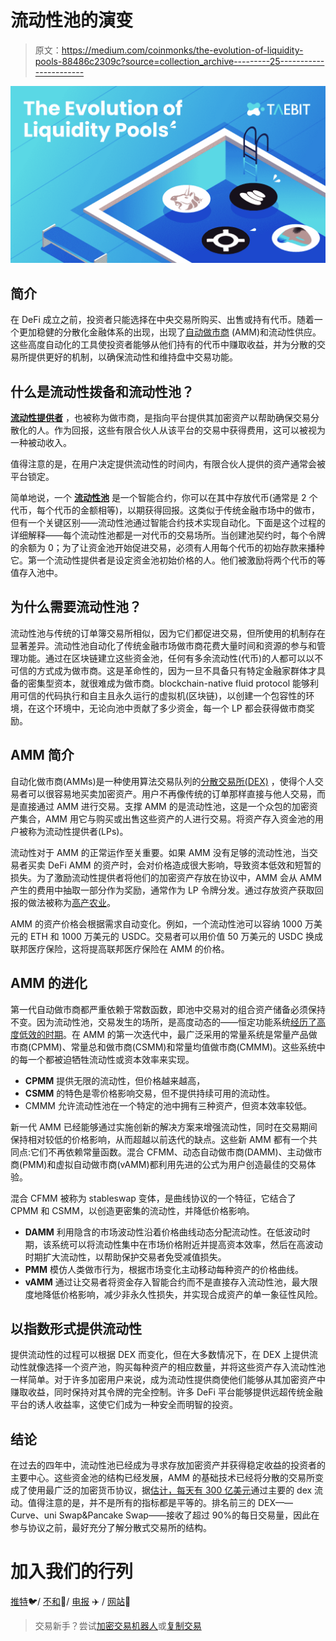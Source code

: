 # 流动性池的演变

> 原文：<https://medium.com/coinmonks/the-evolution-of-liquidity-pools-88486c2309c?source=collection_archive---------25----------------------->

![](img/576eb55b72ac20241095682a8dc63d3a.png)

## **简介**

在 DeFi 成立之前，投资者只能选择在中央交易所购买、出售或持有代币。随着一个更加稳健的分散化金融体系的出现，出现了[自动做市商](/coinmonks/inter-stable-swap-deep-liquidity-amm-3-0-78330936517e) (AMM)和流动性供应。这些高度自动化的工具使投资者能够从他们持有的代币中赚取收益，并为分散的交易所提供更好的机制，以确保流动性和维持盘中交易功能。

## **什么是流动性拨备和流动性池？**

[**流动性提供者**](https://minterteam.medium.com/what-is-a-liquidity-provider-the-mbank-case-fd99de2c5f19) ，也被称为做市商，是指向平台提供其加密资产以帮助确保交易分散化的人。作为回报，这些有限合伙人从该平台的交易中获得费用，这可以被视为一种被动收入。

值得注意的是，在用户决定提供流动性的时间内，有限合伙人提供的资产通常会被平台锁定。

简单地说，一个 [**流动性池**](/apy-vision/what-is-liquidity-providing-a-crypto-guide-1287ac276cad) 是一个智能合约，你可以在其中存放代币(通常是 2 个代币，每个代币的金额相等)，以期获得回报。这类似于传统金融市场中的做市，但有一个关键区别——流动性池通过智能合约技术实现自动化。下面是这个过程的详细解释——每个流动性池都是一对代币的交易场所。当创建池契约时，每个令牌的余额为 0；为了让资金池开始促进交易，必须有人用每个代币的初始存款来播种它。第一个流动性提供者是设定资金池初始价格的人。他们被激励将两个代币的等值存入池中。

## **为什么需要流动性池？**

流动性池与传统的订单簿交易所相似，因为它们都促进交易，但所使用的机制存在显著差异。流动性池自动化了传统金融市场做市商花费大量时间和资源的参与和管理功能。通过在区块链建立这些资金池，任何有多余流动性(代币)的人都可以以不可信的方式成为做市商。这是革命性的，因为一旦不具备只有特定金融家群体才具备的密集型资本，就很难成为做市商。blockchain-native fluid protocol 能够利用可信的代码执行和自主且永久运行的虚拟机(区块链)，以创建一个包容性的环境，在这个环境中，无论向池中贡献了多少资金，每一个 LP 都会获得做市商奖励。

## **AMM 简介**

自动化做市商(AMMs)是一种使用算法交易队列的[分散交易所(DEX)](https://blog.chain.link/dex-decentralized-exchange/) ，使得个人交易者可以很容易地买卖加密资产。用户不再像传统的订单那样直接与他人交易，而是直接通过 AMM 进行交易。支撑 AMM 的是流动性池，这是一个众包的加密资产集合，AMM 用它与购买或出售这些资产的人进行交易。将资产存入资金池的用户被称为流动性提供者(LPs)。

流动性对于 AMM 的正常运作至关重要。如果 AMM 没有足够的流动性池，当交易者买卖 DeFi AMM 的资产时，会对价格造成很大影响，导致资本低效和短暂的损失。为了激励流动性提供者将他们的加密资产存放在协议中，AMM 会从 AMM 产生的费用中抽取一部分作为奖励，通常作为 LP 令牌分发。通过存放资产获取回报的做法被称为[高产农业](https://chain.link/education/defi/yield-farming)。

AMM 的资产价格会根据需求自动变化。例如，一个流动性池可以容纳 1000 万美元的 ETH 和 1000 万美元的 USDC。交易者可以用价值 50 万美元的 USDC 换成联邦医疗保险，这将提高联邦医疗保险在 AMM 的价格。

## **AMM 的进化**

第一代自动做市商都严重依赖于常数函数，即池中交易对的组合资产储备必须保持不变。因为流动性池，交易发生的场所，是高度动态的——恒定功能系统[经历了高度低效的时期](https://blog.chain.link/automated-market-maker-amm/)。在 AMM 的第一次迭代中，最广泛采用的常量系统是常量产品做市商(CPMM)、常量总和做市商(CSMM)和常量均值做市商(CMMM)。这些系统中的每一个都被迫牺牲流动性或资本效率来实现。

*   **CPMM** 提供无限的流动性，但价格越来越高，
*   **CSMM** 的特色是零价格影响交易，但不提供持续可用的流动性。
*   CMMM 允许流动性池在一个特定的池中拥有三种资产，但资本效率较低。

新一代 AMM 已经能够通过实施创新的解决方案来增强流动性，同时在交易期间保持相对较低的价格影响，从而超越以前迭代的缺点。这些新 AMM 都有一个共同点:它们不再依赖常量函数。混合 CFMM、动态自动做市商(DAMM)、主动做市商(PMM)和虚拟自动做市商(vAMM)都利用先进的公式为用户创造最佳的交易体验。

混合 CFMM 被称为 stableswap 变体，是曲线协议的一个特征，它结合了 CPMM 和 CSMM，以创造更密集的流动性，并降低价格影响。

*   **DAMM** 利用隐含的市场波动性沿着价格曲线动态分配流动性。在低波动时期，该系统可以将流动性集中在市场价格附近并提高资本效率，然后在高波动时期扩大流动性，以帮助保护交易者免受减值损失。
*   **PMM** 模仿人类做市行为，根据市场变化主动移动每种资产的价格曲线。
*   **vAMM** 通过让交易者将资金存入智能合约而不是直接存入流动性池，最大限度地降低价格影响，减少非永久性损失，并实现合成资产的单一象征性风险。

## **以指数形式提供流动性**

提供流动性的过程可以根据 DEX 而变化，但在大多数情况下，在 DEX 上提供流动性就像选择一个资产池，购买每种资产的相应数量，并将这些资产存入流动性池一样简单。对于许多加密用户来说，成为流动性提供商使他们能够从其加密资产中赚取收益，同时保持对其令牌的完全控制。许多 DeFi 平台能够提供远超传统金融平台的诱人收益率，这使它们成为一种安全而明智的投资。

## **结论**

在过去的四年中，流动性池已经成为寻求存放加密资产并获得稳定收益的投资者的主要中心。这些资金池的结构已经发展，AMM 的基础技术已经将分散的交易所变成了使用最广泛的加密货币协议，据[估计，每天有 300 亿美元](https://www.coinbase.com/learn/crypto-basics/what-is-a-dex)通过主要的 dex 流动。值得注意的是，并不是所有的指标都是平等的。排名前三的 DEX——Curve、uni Swap&Pancake Swap——接收了超过 90%的每日交易量，因此在参与协议之前，最好充分了解分散式交易所的结构。

# 加入我们的行列

[推特](https://twitter.com/TaebitDEX?source=about_page-------------------------------------)🐦/ [不和](https://discord.gg/gBjqjFXmn2?source=about_page-------------------------------------)👾/ [电报](https://t.me/+4kkLYgMPtZw3NjJl?source=about_page-------------------------------------) ✈️ / [网站](https://taebit.io/?source=about_page-------------------------------------)🚀

> 交易新手？尝试[加密交易机器人](/coinmonks/crypto-trading-bot-c2ffce8acb2a)或[复制交易](/coinmonks/top-10-crypto-copy-trading-platforms-for-beginners-d0c37c7d698c)